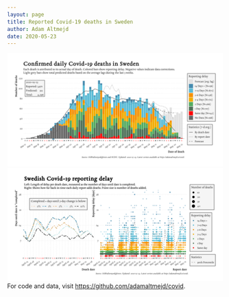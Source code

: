 ```yaml
---
layout: page
title: Reported Covid-19 deaths in Sweden
author: Adam Altmejd
date: 2020-05-23
---
```


![Graph of Swedish Covid-19 deaths with reporting delay.](deaths_lag_sweden_2020-05-23.png "Swedish Covid-19 deaths.")
![Graph of Swedish Covid-19 reporting delay in daily deaths.](lag_trend_sweden_2020-05-23.png "Trend in Swedish Covid-19 mortality reporting delay.")
For code and data, visit <https://github.com/adamaltmejd/covid>.
